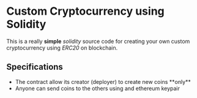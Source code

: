 # Custom Cryptocurrency using Solidity

This is a really **simple** _solidity_ source code for creating your own custom cryptocurrency using _ERC20_ on blockchain.

## Specifications
<ul>
  <li>The contract allow its creator (deployer) to create new coins **only**</li>
  <li>Anyone can send coins to the others using and ethereum keypair</li>
</ul>
